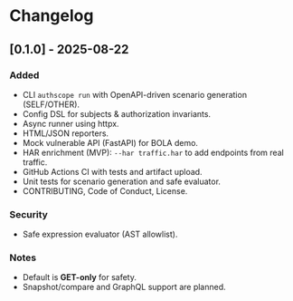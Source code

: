 
# Changelog

## [0.1.0] - 2025-08-22
### Added
- CLI `authscope run` with OpenAPI-driven scenario generation (SELF/OTHER).
- Config DSL for subjects & authorization invariants.
- Async runner using httpx.
- HTML/JSON reporters.
- Mock vulnerable API (FastAPI) for BOLA demo.
- HAR enrichment (MVP): `--har traffic.har` to add endpoints from real traffic.
- GitHub Actions CI with tests and artifact upload.
- Unit tests for scenario generation and safe evaluator.
- CONTRIBUTING, Code of Conduct, License.

### Security
- Safe expression evaluator (AST allowlist).

### Notes
- Default is **GET-only** for safety.
- Snapshot/compare and GraphQL support are planned.
